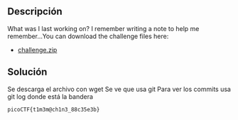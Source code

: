 ## Descripción
What was I last working on? I remember writing a note to help me remember...You can download the challenge files here:

- [challenge.zip](https://artifacts.picoctf.net/c_titan/163/challenge.zip)

## Solución
Se descarga el archivo con wget
Se ve que usa git
Para ver los commits usa git log donde está la bandera
```
picoCTF{t1m3m@ch1n3_88c35e3b}
```
